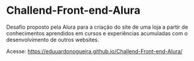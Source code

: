 # Challend-Front-end-Alura
Desafio proposto pela Alura para a criação do site de uma loja a partir de conhecimentos aprendidos
em cursos e experiências acumuladas com o desenvolvimento de outros websites.

Acesse: https://eduuardonogueira.github.io/Challend-Front-end-Alura/
